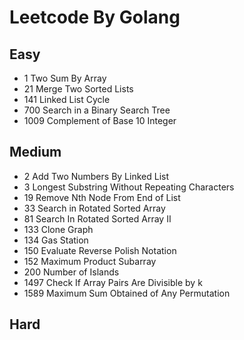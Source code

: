 # Leetcode By Golang

## Easy
- 1 Two Sum By Array
- 21 Merge Two Sorted Lists
- 141 Linked List Cycle
- 700 Search in a Binary Search Tree
- 1009 Complement of Base 10 Integer

## Medium
- 2 Add Two Numbers By Linked List
- 3 Longest Substring Without Repeating Characters
- 19 Remove Nth Node From End of List
- 33 Search in Rotated Sorted Array
- 81 Search In Rotated Sorted Array II
- 133 Clone Graph
- 134 Gas Station
- 150 Evaluate Reverse Polish Notation
- 152 Maximum Product Subarray
- 200 Number of Islands
- 1497 Check If Array Pairs Are Divisible by k
- 1589 Maximum Sum Obtained of Any Permutation

## Hard
